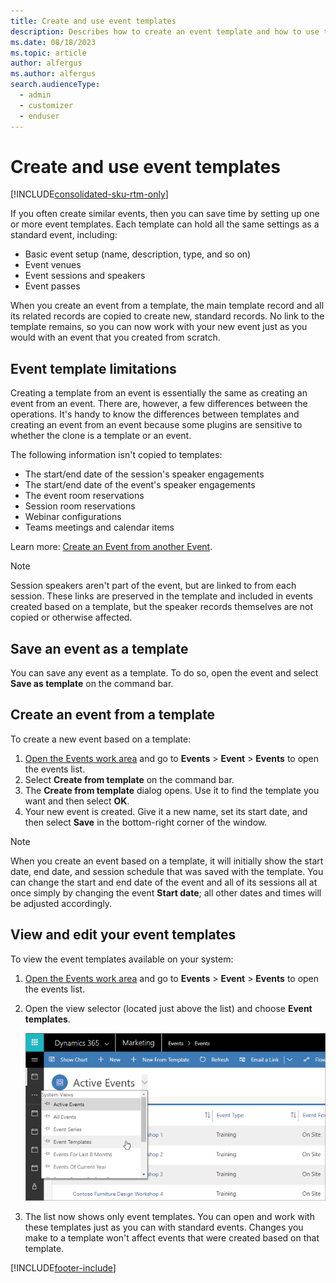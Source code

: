 ```yaml
---
title: Create and use event templates
description: Describes how to create an event template and how to use templates when creating a new event in Dynamics 365 Customer Insights - Journeys.
ms.date: 08/18/2023
ms.topic: article
author: alfergus
ms.author: alfergus
search.audienceType: 
  - admin
  - customizer
  - enduser
---
```


# Create and use event templates

[!INCLUDE[consolidated-sku-rtm-only](./includes/consolidated-sku-rtm-only.md)]

If you often create similar events, then you can save time by setting up one or more event templates. Each template can hold all the same settings as a standard event, including:

- Basic event setup (name, description, type, and so on)
- Event venues
- Event sessions and speakers
- Event passes

When you create an event from a template, the main template record and all its related records are copied to create new, standard records. No link to the template remains, so you can now work with your new event just as you would with an event that you created from scratch.

## Event template limitations

Creating a template from an event is essentially the same as creating an event from an event. There are, however, a few differences between the operations. It's handy to know the differences between templates and creating an event from an event because some plugins are sensitive to whether the clone is a template or an event.
  
The following information isn't copied to templates:

- The start/end date of the session's speaker engagements
- The start/end date of the event's speaker engagements
- The event room reservations
- Session room reservations
- Webinar configurations
- Teams meetings and calendar items

Learn more: [Create an Event from another Event](event-from-event.md).

> [!NOTE]
> Session speakers aren't part of the event, but are linked to from each session. These links are preserved in the template and included in events created based on a template, but the speaker records themselves are not copied or otherwise affected.

## Save an event as a template

You can save any event as a template. To do so, open the event and select **Save as template** on the command bar.

## Create an event from a template

To create a new event based on a template:

1. [Open the Events work area](open-events.md) and go to **Events** > **Event** > **Events** to open the events list.
1. Select **Create from template** on the command bar.
1. The **Create from template** dialog opens. Use it to find the template you want and then select **OK**.
1. Your new event is created. Give it a new name, set its start date, and then select **Save** in the bottom-right corner of the window.

> [!NOTE]
> When you create an event based on a template, it will initially show the start date, end date, and session schedule that was saved with the template. You can change the start and end date of the event and all of its sessions all at once simply by changing the event **Start date**; all other dates and times will be adjusted accordingly.

## View and edit your event templates

To view the event templates available on your system:

1. [Open the Events work area](open-events.md) and go to **Events** > **Event** > **Events** to open the events list.

2. Open the view selector (located just above the list) and choose **Event templates**.  

    ![The view selector menu.](media/events-template-view-selector.png "The view selector menu")

3. The list now shows only event templates. You can open and work with these templates just as you can with standard events. Changes you make to a template won't affect events that were created based on that template.

[!INCLUDE[footer-include](./includes/footer-banner.md)]
